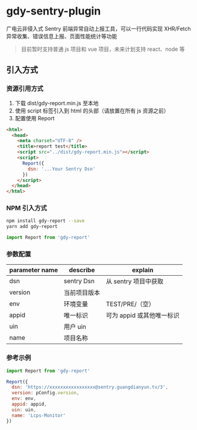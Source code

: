 <!--
 * @Author: your name
 * @Date: 2020-05-08 09:10:36
 * @LastEditTime: 2020-05-09 17:39:27
 * @LastEditors: Please set LastEditors
 * @Description: In User Settings Edit
 * @FilePath: /gdy-sentry-plugin/README.md
 -->

# gdy-sentry-plugin

广电云非侵入式 Sentry 前端异常自动上报工具，可以一行代码实现 XHR/Fetch 异常收集、错误信息上报、页面性能统计等功能

> 目前暂时支持普通 js 项目和 vue 项目，未来计划支持 react、node 等

## 引入方式

### 资源引用方式

1. 下载 dist/gdy-report.min.js 至本地
2. 使用 script 标签引入到 html 的头部（请放置在所有 js 资源之前）
3. 配置使用 Report

```html
<html>
  <head>
    <meta charset="UTF-8" />
    <title>report test</title>
    <script src="../dist/gdy-report.min.js"></script>
    <script>
      Report({
        dsn: '...Your Sentry Dsn'
      })
    </script>
  </head>
</html>
```

### NPM 引入方式

```bash
npm install gdy-report --save
yarn add gdy-report
```

```javascript
import Report from 'gdy-report'
```

### 参数配置

| parameter name | describe     | explain                   |
| -------------- | ------------ | ------------------------- |
| dsn            | sentry Dsn   | 从 sentry 项目中获取      |
| version        | 当前项目版本 |                           |
| env            | 环境变量     | TEST/PRE/（空）           |
| appid          | 唯一标识     | 可为 appid 或其他唯一标识 |
| uin            | 用户 uin     |                           |
| name           | 项目名称     |                           |

### 参考示例

```javascript
import Report from 'gdy-report'

Report({
  dsn: 'https://xxxxxxxxxxxxxxxxx@sentry.guangdianyun.tv/3',
  version: pConfig.version,
  env: env,
  appid: appid,
  uin: uin,
  name: 'Lcps-Monitor'
})
```

